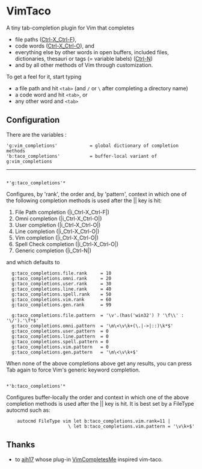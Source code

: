 # VimTaco

A tiny tab-completion plugin for Vim that completes

* file paths ([Ctrl-X_Ctrl-F](http://vimhelp.appspot.com/insert.txt.html#i_CTRL-X_CTRL-F)),
* code words ([Ctrl-X_Ctrl-O](http://vimhelp.appspot.com/insert.txt.html#i_CTRL-X_CTRL-O)), and
* everything else by other words in open buffers, included files, dictionaries, thesauri or tags (= variable labels)
  ([Ctrl-N](http://vimhelp.appspot.com/insert.txt.html#i_CTRL-N))
* and by all other methods of Vim through customization.

To get a feel for it, start typing

* a file path and hit `<tab>` (and `/` or `\` after completing a directory name)
* a code word and hit `<tab>`, or
* any other word and `<tab>`

## Configuration

There are the variables :
```vim
'g:vim_completions'            = global dictionary of completion methods
'b:taco_completions'           = buffer-local variant of g:vim_completions
```
------------------------------------------------------------------------------
                                                         *'g:taco_completions'*

Configures, by 'rank', the order and, by 'pattern', context in which one of the following completion methods is used after the |<tab>| key is hit:

1. File Path   completion                     (|i_Ctrl-X_Ctrl-F|)
2. Omni        completion                     (|i_Ctrl-X_Ctrl-O|)
3. User        completion                     (|i_Ctrl-X_Ctrl-O|)
4. Line        completion                     (|i_Ctrl-X_Ctrl-O|)
5. Vim         completion                     (|i_Ctrl-X_Ctrl-O|)
6. Spell Check completion                     (|i_Ctrl-X_Ctrl-O|)
7. Generic     completion                     (|i_Ctrl-N|)

and which defaults to

```vim
  g:taco_completions.file.rank     = 10
  g:taco_completions.omni.rank     = 20
  g:taco_completions.user.rank     = 30
  g:taco_completions.line.rank     = 40
  g:taco_completions.spell.rank    = 50
  g:taco_completions.vim.rank      = 60
  g:taco_completions.gen.rank      = 99

  g:taco_completions.file.pattern  = '\v'.(has('win32') ? '\f\\' : '\/').'\f*$'
  g:taco_completions.omni.pattern  = '\m\<\v\k+(\.|->|::)\k*$'
  g:taco_completions.user.pattern  = 0
  g:taco_completions.line.pattern  = 0
  g:taco_completions.spell.pattern = 0
  g:taco_completions.vim.pattern   = 0
  g:taco_completions.gen.pattern   = '\m\<\v\k+$'
```


When none of the above completions above get any results,
you can press Tab again to force Vim's generic keyword completion.

                                                         *'b:taco_completions'*

Configures buffer-locally the order and context in which one of the above
completion methods is used after the |<tab>| key is hit. It is best set by a
FileType autocmd such as:

```vim
    autocmd FileType vim let b:taco_completions.vim.rank=11 |
                       \ let b:taco_completions.vim.pattern = '\v\k+$'
```



## Thanks
* to [ajh17](https://github.com/ajh17) whose plug-in [VimCompletesMe](https://github.com/ajh17/VimCompletesMe)
  inspired vim-taco.

